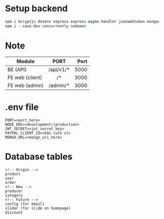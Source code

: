 # Setup backend
```javascript
npm i bcryptjs dotenv express express-async-handler jsonwebtoken mongoose morgan swagger-ui-express yamljs
npm i --save-dev concurrently nodemon
```
# Note
| Module            | PORT          | Port  |
| ----------------- |:-------------:| -----:|
| BE (API)          | /api/v1/*     | 5000  |
| FE web (client)   | /*            | 3000  |
| FE web (admin)    | /admin/*      | 3000  |

# .env file
```
PORT=<port_here>
NODE_ENV=<development||production>
JWT_SECRET=<jwt_secret_key>
PAYPAL_CLIENT_ID=<bảo cute vl>
MONGO_URL=<mongo_uri_here>
```

# Database tables
```
<!-- Origin -->
product
user
order
<!-- New -->
producer
category
<!-- Future -->
config (for email)
slider (for slide on homepage)
discount
```